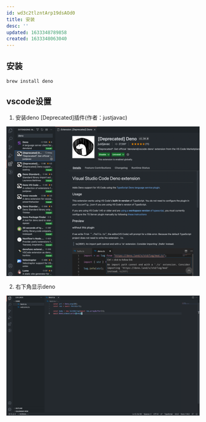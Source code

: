 ```yaml
---
id: wd3c2tlzntArp19dsAOd0
title: 安装
desc: ''
updated: 1633348789858
created: 1633348063040
---
```


## 安装

```shell
brew install deno
```

## vscode设置

1. 安装deno [Deprecated]插件(作者：justjavac)

![](./assets/images/2021-10-04-19-39-46.png)

2. 右下角显示deno

![](./assets/images/2021-10-04-19-41-03.png)